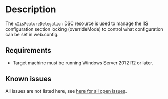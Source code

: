 # Description

The `xIisFeatureDelegation` DSC resource is used to manage the IIS configuration
section locking (overrideMode) to control what configuration can be set in web.config.

## Requirements

* Target machine must be running Windows Server 2012 R2 or later.

## Known issues

All issues are not listed here, see [here for all open issues](https://github.com/dsccommunity/xWebAdministration/issues?q=is%3Aissue+is%3Aopen+in%3Atitle+xIisFeatureDelegation).

